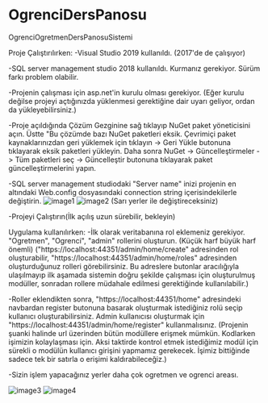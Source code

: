 # OgrenciDersPanosu
OgrenciOgretmenDersPanosuSistemi

Proje Çalıştırılırken: 
-Visual Studio 2019 kullanıldı. (2017'de de çalışıyor)

-SQL server management studio 2018 kullanıldı. Kurmanız gerekiyor. Sürüm farkı problem olabilir.

-Projenin çalışması için asp.net'in kurulu olması gerekiyor. (Eğer kurulu değilse projeyi açtığınızda yüklenmesi gerektiğine dair uyarı geliyor, ordan da yükleyebilirsiniz.)

-Proje açıldığında Çözüm Gezginine sağ tıklayıp NuGet paket yöneticisini açın. Üstte "Bu çözümde bazı NuGet paketleri eksik. Çevrimiçi paket kaynaklarınızdan geri yüklemek için tıklayın -> Geri Yükle butonuna tıklayarak eksik paketleri yükleyin. Daha sonra NuGet -> Güncelleştirmeler -> Tüm paketleri seç -> Güncelleştir butonuna tıklayarak paket güncelleştirmelerini yapın. 

-SQL server management studiodaki "Server name" inizi projenin en altındaki Web.config dosyasındaki connection string içerisindekilerle değiştirin. 
![image1](https://i.imgyukle.com/2020/04/01/JlbL0Q.png)
![image2](https://i.imgyukle.com/2020/04/01/JlbHKs.png)
(Sarı yerler ile değiştireceksiniz)

-Projeyi Çalıştırın(İlk açılış uzun sürebilir, bekleyin)

Uygulama kullanılırken:
-İlk olarak veritabanına rol eklemeniz gerekiyor. "Ogretmen", "Ogrenci", "admin" rollerini oluşturun. (Küçük harf büyük harf önemli) ("https://localhost:44351/admin/home/create" adresinden rol oluşturabilir, "https://localhost:44351/admin/home/roles" adresinden oluşturduğunuz rolleri görebilirsiniz. Bu adreslere butonlar aracılığıyla ulaşılmayıp ilk aşamada sistemin doğru şekilde çalışması için oluşturulmuş modüller, sonradan rollere müdahale edilmesi gerektiğinde kullanılabilir.)

-Roller eklendikten sonra, "https://localhost:44351/home" adresindeki navbardan register butonuna basarak oluşturmak istediğiniz rolü seçip kullanıcı oluşturabilirsiniz. Admin kullanıcısı oluşturmak için "https://localhost:44351/admin/home/register" kullanmalısınız. (Projenin şuanki halinde url üzerinden bütün modüllere erişmek mümkün. Kodlarken işimizin kolaylaşması için. Aksi taktirde kontrol etmek istediğimiz modül için sürekli o modülün kullanıcı girişini yapmamız gerekecek. İşimiz bittiğinde sadece tek bir satırla o erişimi kaldırabileceğiz.)

-Sizin işlem yapacağınız yerler daha çok ogretmen ve ogrenci areası. 

![image3](https://i.imgyukle.com/2020/04/01/JlbjDc.png)
![image4](https://i.imgyukle.com/2020/04/01/JlbOxt.png)
